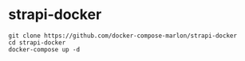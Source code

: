 # strapi-docker
```
git clone https://github.com/docker-compose-marlon/strapi-docker
cd strapi-docker
docker-compose up -d
```
